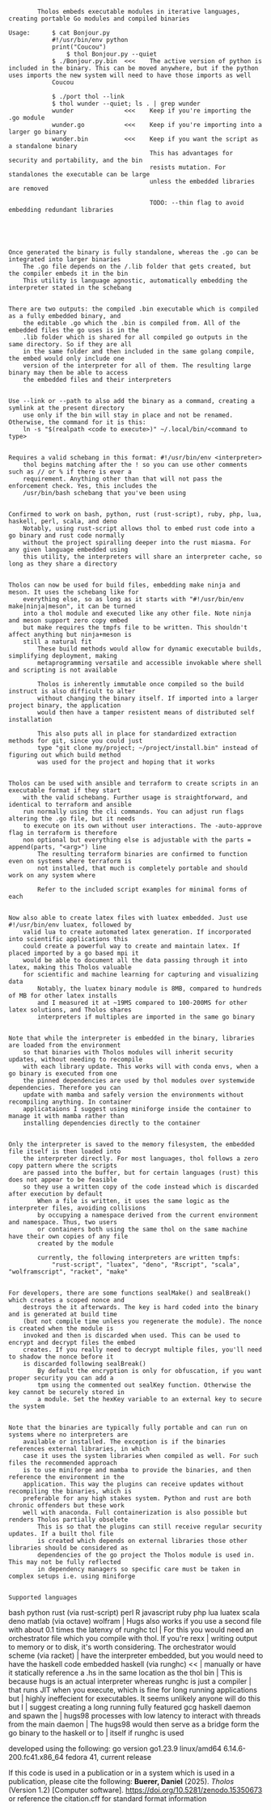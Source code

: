             Tholos embeds executable modules in iterative languages, creating portable Go modules and compiled binaries

    Usage:      $ cat Bonjour.py 
                #!/usr/bin/env python
                print("Coucou")
                    $ thol Bonjour.py --quiet
                $ ./Bonjour.py.bin  <<<    The active version of python is included in the binary. This can be moved anywhere, but if the python uses imports the new system will need to have those imports as well
                Coucou

                $ ./port thol --link
                $ thol wunder --quiet; ls . | grep wunder
                wunder              <<<    Keep if you're importing the .go module
                wunder.go           <<<    Keep if you're importing into a larger go binary
                wunder.bin          <<<    Keep if you want the script as a standalone binary
                                           This has advantages for security and portability, and the bin
                                           resists mutation. For standalones the executable can be large
                                           unless the embedded libraries are removed

                                           TODO: --thin flag to avoid embedding redundant libraries





    Once generated the binary is fully standalone, whereas the .go can be integrated into larger binaries
        The .go file depends on the /.lib folder that gets created, but the compiler embeds it in the bin
        This utility is language agnostic, automatically embedding the interpreter stated in the schebang


    There are two outputs: the compiled .bin executable which is compiled as a fully embedded binary, and
        the editable .go which the .bin is compiled from. All of the embedded files the go uses is in the
        .lib folder which is shared for all compiled go outputs in the same directory. So if they are all
        in the same folder and then included in the same golang compile, the embed would only include one
        version of the interpreter for all of them. The resulting large binary may then be able to access
        the embedded files and their interpreters


    Use --link or --path to also add the binary as a command, creating a symlink at the present directory
        use only if the bin will stay in place and not be renamed. Otherwise, the command for it is this:
        ln -s "$(realpath <code to execute>)" ~/.local/bin/<command to type>


    Requires a valid schebang in this format: #!/usr/bin/env <interpreter>
        thol begins matching after the ! so you can use other comments such as // or % if there is ever a
        requirement. Anything other than that will not pass the enforcement check. Yes, this includes the
        /usr/bin/bash schebang that you've been using


    Confirmed to work on bash, python, rust (rust-script), ruby, php, lua, haskell, perl, scala, and deno
        Notably, using rust-script allows thol to embed rust code into a go binary and rust code normally
        without the project spiralling deeper into the rust miasma. For any given language embedded using
        this utility, the interpreters will share an interpreter cache, so long as they share a directory


    Tholos can now be used for build files, embedding make ninja and meson. It uses the schebang like for
        everything else, so as long as it starts with "#!/usr/bin/env make|ninja|meson", it can be turned
        into a thol module and executed like any other file. Note ninja and meson support zero copy embed
        but make requires the tmpfs file to be written. This shouldn't affect anything but ninja+meson is
        still a natural fit
            These build methods would allow for dynamic executable builds, simplifying deployment, making
            metaprogramming versatile and accessible invokable where shell and scripting is not available

            Tholos is inherently immutable once compiled so the build instruct is also difficult to alter
            without changing the binary itself. If imported into a larger project binary, the application
            would then have a tamper resistent means of distributed self installation

            This also puts all in place for standardized extraction methods for git, since you could just
            type "git clone my/project; ~/project/install.bin" instead of figuring out which build method
            was used for the project and hoping that it works


    Tholos can be used with ansible and terraform to create scripts in an executable format if they start
        with the valid schebang. Further usage is straightforward, and identical to terraform and ansible
        run normally using the cli commands. You can adjust run flags altering the .go file, but it needs
        to execute on its own without user interactions. The -auto-approve flag in terraform is therefore
        non optional but everything else is adjustable with the parts = append(parts, "<arg>") line
            The resulting terraform binaries are confirmed to function even on systems where terraform is
            not installed, that much is completely portable and should work on any system where

            Refer to the included script examples for minimal forms of each


    Now also able to create latex files with luatex embedded. Just use #!/usr/bin/env luatex, followed by
        valid lua to create automated latex generation. If incorporated into scientific applications this
        could create a powerful way to create and maintain latex. If placed imported by a go based mpi it
        would be able to document all the data passing through it into latex, making this Tholos valuable
        for scientific and machine learning for capturing and visualizing data
            Notably, the luatex binary module is 8MB, compared to hundreds of MB for other latex installs
            and I measured it at ~19MS compared to 100-200MS for other latex solutions, and Tholos shares
            interpreters if multiples are imported in the same go binary


    Note that while the interpreter is embedded in the binary, libraries are loaded from the environment
        so that binaries with Tholos modules will inherit security updates, without needing to recompile
        with each library update. This works will with conda envs, when a go binary is executed from one
        the pinned dependencies are used by thol modules over systemwide dependencies. Therefore you can
        update with mamba and safely version the environments without recompiling anything. In container
        applicataions I suggest using miniforge inside the container to manage it with mamba rather than
        installing dependencies directly to the container


    Only the interpreter is saved to the memory filesystem, the embedded file itself is then loaded into
        the interpreter directly. For most languages, thol follows a zero copy pattern where the scripts
        are passed into the buffer, but for certain languages (rust) this does not appear to be feasible
        so they use a written copy of the code instead which is discarded after execution by default
            When a file is written, it uses the same logic as the interpreter files, avoiding collisions
            by occupying a namespace derived from the current environment and namespace. Thus, two users
            or containers both using the same thol on the same machine have their own copies of any file
            created by the module

            currently, the following interpreters are written tmpfs:
                "rust-script", "luatex", "deno", "Rscript", "scala", "wolframscript", "racket", "make"


    For developers, there are some functions sealMake() and sealBreak() which creates a scoped nonce and
        destroys the it afterwards. The key is hard coded into the binary and is generated at build time
        (but not compile time unless you regenerate the module). The nonce is created when the module is
        invoked and then is discarded when used. This can be used to encrypt and decrypt files the embed
        creates. If you really need to decrypt multiple files, you'll need to shadow the nonce before it
        is discarded following sealBreak()
            By default the encryption is only for obfuscation, if you want proper security you can add a
            tpm using the commented out sealKey function. Otherwise the key cannot be securely stored in
            a module. Set the hexKey variable to an external key to secure the system


    Note that the binaries are typically fully portable and can run on systems where no interpreters are
        available or installed. The exception is if the binaries references external libraries, in which
        case it uses the system libraries when compiled as well. For such files the recommended approach
        is to use miniforge and mamba to provide the binaries, and then reference the environment in the
        application. This way the plugins can receive updates without recompiling the binaries, which is
        preferable for any high stakes system. Python and rust are both chronic offenders but these work
        well with anaconda. Full containerization is also possible but renders Tholos partially obselete
            This is so that the plugins can still receive regular security updates. If a built thol file
            is created which depends on external libraries those other libraries should be considered as
            dependencies of the go project the Tholos module is used in. This may not be fully reflected
            in dependency managers so specific care must be taken in complex setups i.e. using miniforge


    Supported languages
bash
python
rust      (via rust-script)
perl
R
javascript
ruby
php
lua
luatex
scala
deno
matlab    (via octave)
wolfram                    | Hugs also works if you use a second file with about 0.1 times the latenxy of runghc
tcl                        | For this you would need an orchestrator file which you compile with thol. If you're
rexx                       | writing output to memory or to disk, it's worth considering. The orchestrator would
scheme    (via racket)     | have the interpreter embedded, but you would need to have the haskell code embedded
haskell   (via runghc)  << | manually or have it statically reference a .hs in the same location as the thol bin
                           |     This is because hugs is an actual interpreter whereas runghc is just a compiler
                           |     that runs JIT when you execute, which is fine for long running applications but
                           |     highly ineffecient for executables. It seems unlikely anyone will do this but I
                           |     suggest creating a long running fully featured gcg haskell daemon and spawn the
                           |     hugs98 processes with low latency to interact with threads from the main daemon
                           |     The hugs98 would then serve as a bridge form the go binary to the haskell or to
                           |     itself if runghc is used


developed using the following:
    go version go1.23.9 linux/amd64
    6.14.6-200.fc41.x86_64
        fedora 41, current release


If this code is used in a publication or in a system which is used in a publication, please cite the following:
    **Buerer, Daniel** (2025). *Tholos* (Version 1.2) [Computer software].
    https://doi.org/10.5281/zenodo.15350673
or reference the citation.cff for standard format information
